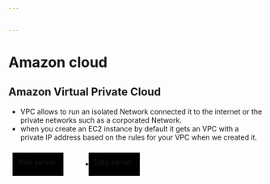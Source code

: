 ```yaml
---


---
```


<h1 id="amazon-cloud">Amazon cloud</h1>
<h2 id="amazon-virtual-private-cloud">Amazon Virtual Private Cloud</h2>
<ul>
<li>VPC allows to run an isolated Network connected it to the internet or the private networks such as a corporated Network.</li>
<li>when you create an EC2 instance by default it gets an VPC with a private IP address based on the rules for your VPC when we created it.</li>
</ul>
<div class="mermaid"><svg xmlns="http://www.w3.org/2000/svg" id="mermaid-svg-Elmk2SkH61lGzMO5" width="100%" style="max-width: 267.890625px;" viewBox="0 0 267.890625 62"><g transform="translate(-12, -12)"><g class="output"><g class="clusters"></g><g class="edgePaths"><g class="edgePath" style="opacity: 1;"><path class="path" d="M120.6875,43L145.6875,43L170.6875,43" marker-end="url(#arrowhead512)" style="fill:none"></path><defs><marker id="arrowhead512" viewBox="0 0 10 10" refX="9" refY="5" markerUnits="strokeWidth" markerWidth="8" markerHeight="6" orient="auto"><path d="M 0 0 L 10 5 L 0 10 z" class="arrowheadPath" style="stroke-width: 1; stroke-dasharray: 1, 0;"></path></marker></defs></g></g><g class="edgeLabels"><g class="edgeLabel" transform="" style="opacity: 1;"><g transform="translate(0,0)" class="label"><foreignObject width="0" height="0"><div xmlns="http://www.w3.org/1999/xhtml" style="display: inline-block; white-space: nowrap;"><span class="edgeLabel"></span></div></foreignObject></g></g></g><g class="nodes"><g class="node" id="A" transform="translate(70.34375,43)" style="opacity: 1;"><rect rx="0" ry="0" x="-50.34375" y="-23" width="100.6875" height="46"></rect><g class="label" transform="translate(0,0)"><g transform="translate(-40.34375,-13)"><foreignObject width="80.6875" height="26"><div xmlns="http://www.w3.org/1999/xhtml" style="display: inline-block; white-space: nowrap;">Web server</div></foreignObject></g></g></g><g class="node" id="B" transform="translate(221.2890625,43)" style="opacity: 1;"><rect rx="0" ry="0" x="-50.6015625" y="-23" width="101.203125" height="46"></rect><g class="label" transform="translate(0,0)"><g transform="translate(-40.6015625,-13)"><foreignObject width="81.203125" height="26"><div xmlns="http://www.w3.org/1999/xhtml" style="display: inline-block; white-space: nowrap;">Data server</div></foreignObject></g></g></g></g></g></g></svg></div>

